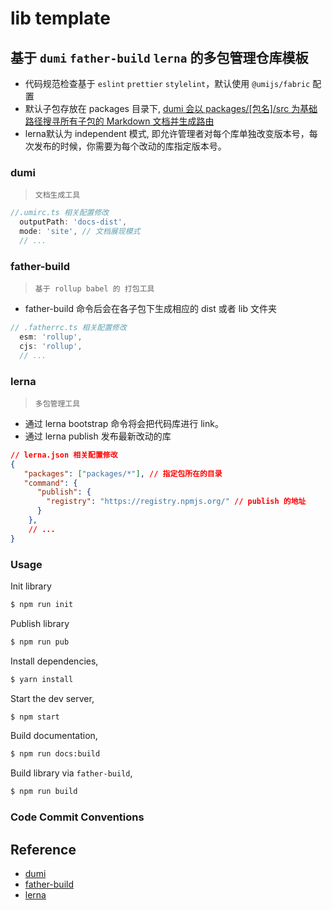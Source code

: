 # lib template

## 基于 `dumi` `father-build` `lerna` 的多包管理仓库模板
- 代码规范检查基于 `eslint` `prettier` `stylelint`，默认使用 `@umijs/fabric` 配置
- 默认子包存放在 packages 目录下, [dumi 会以 packages/[包名]/src 为基础路径搜寻所有子包的 Markdown 文档并生成路由](https://d.umijs.org/zh-CN/guide/basic#lerna-%E9%A1%B9%E7%9B%AE)
- lerna默认为 independent 模式, 即允许管理者对每个库单独改变版本号，每次发布的时候，你需要为每个改动的库指定版本号。

### dumi
> `文档生成工具`
```typescript
//.umirc.ts 相关配置修改
  outputPath: 'docs-dist',
  mode: 'site', // 文档展现模式
  // ...
```
### father-build
> `基于 rollup babel 的 打包工具` 
- father-build 命令后会在各子包下生成相应的 dist 或者 lib 文件夹

```typescript
// .fatherrc.ts 相关配置修改
  esm: 'rollup',
  cjs: 'rollup',
  // ...
```

### lerna
> `多包管理工具`
- 通过 lerna bootstrap 命令将会把代码库进行 link。
- 通过 lerna publish 发布最新改动的库
```json
// lerna.json 相关配置修改
{
   "packages": ["packages/*"], // 指定包所在的目录
   "command": {
      "publish": {
        "registry": "https://registry.npmjs.org/" // publish 的地址
      }
    },
    // ...
}
```

### Usage
Init library

```bash
$ npm run init
```

Publish library

```bash
$ npm run pub
```

Install dependencies,

```bash
$ yarn install
```

Start the dev server,

```bash
$ npm start
```

Build documentation,

```bash
$ npm run docs:build
```

Build library via `father-build`,

```bash
$ npm run build
```

### Code Commit Conventions


## Reference
- [dumi](https://d.umijs.org/zh-CN)
- [father-build](https://github.com/umijs/father)
- [lerna](https://github.com/lerna/lerna#readme)

